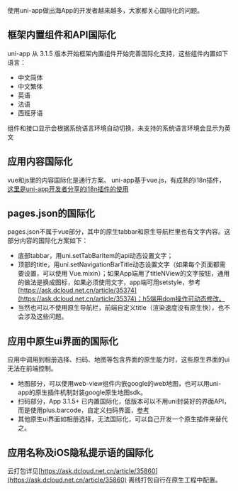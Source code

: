 使用uni-app做出海App的开发者越来越多，大家都关心国际化的问题。

## 框架内置组件和API国际化

uni-app 从 3.1.5 版本开始框架内置组件开始完善国际化支持，这些组件内置如下语言：

* 中文简体
* 中文繁体
* 英语
* 法语
* 西班牙语

组件和接口显示会根据系统语言环境自动切换，未支持的系统语言环境会显示为英文

## 应用内容国际化
vue和js里的内容国际化是通行方案。
uni-app基于vue.js，有成熟的i18n插件，[这里是uni-app开发者分享的i18n插件的使用](https://ask.dcloud.net.cn/article/35102)

## pages.json的国际化
pages.json不属于vue部分，其中的原生tabbar和原生导航栏里也有文字内容。这部分内容的国际化方案如下：
- 底部tabbar，用uni.setTabBarItem的api动态设置文字；
- 顶部的title，用uni.setNavigationBarTitle动态设置文字（如果每个页面都需要设置，可以使用 Vue.mixin）；如果App端用了titleNView的文字按钮，通用的做法是换成图标，如果必须使用文字，app端可用setstyle，参考[https://ask.dcloud.net.cn/article/35374](https://ask.dcloud.net.cn/article/35374)；h5端用dom操作可动态修改。
- 当然也可以不使用原生导航栏，前端自定义title（渲染速度没有原生快），也不会涉及这些问题。

## 应用中原生ui界面的国际化
应用中调用到相册选择、扫码、地图等包含界面的原生能力时，这些原生界面的ui无法在前端控制。
- 地图部分，可以使用web-view组件内嵌google的web地图，也可以用uni-app的原生插件机制封装google原生地图sdk。
- 扫码部分，App 3.1.5+ 已内置国际化，低版本可以不用uni封装好的界面API，而是使用plus.barcode，自定义扫码界面，[参考](https://ask.dcloud.net.cn/article/35036)
- 其他原生ui界面如相册选择，无法国际化，可以自己开发一个原生插件来替代之。

## 应用名称及iOS隐私提示语的国际化
云打包详见[https://ask.dcloud.net.cn/article/35860](https://ask.dcloud.net.cn/article/35860)
离线打包自行在原生工程中配置。